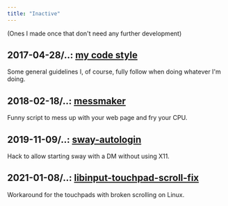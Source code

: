 ```yaml
---
title: "Inactive"
---
```


(Ones I made once that don't need any further development)

## 2017-04-28/..: [my code style](https://gitlab.com/kirbykevinson/code-style)

Some general guidelines I, of course, fully follow when doing whatever
I'm doing.

## 2018-02-18/..: [messmaker](https://gitlab.com/kirbykevinson/messmaker)

Funny script to mess up with your web page and fry your CPU.

## 2019-11-09/..: [sway-autologin](https://gitlab.com/kirbykevinson/sway-autologin)

Hack to allow starting sway with a DM without using X11.

## 2021-01-08/..: [libinput-touchpad-scroll-fix](https://gitlab.com/kirbykevinson/libinput-touchpad-scroll-fix)

Workaround for the touchpads with broken scrolling on Linux.
